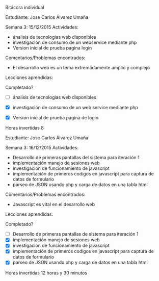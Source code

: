 Bitácora individual

Estudiante: Jose Carlos Álvarez Umaña

Semana 3: 15/12/2015 Actividades:
 * ánalisis de tecnologias web disponibles
 * investigación de consumo de un webservice mediante php
 * Version inicial de prueba pagina login


Comentarios/Problemas encontrados:
 * El desarrollo web es un tema extremadamente amplio y complejo
 
Lecciones aprendidas:


Completado?

 - [ ] ánalisis de tecnologias web disponibles
 - [x] investigación de consumo de un web service mediante php
 - [x] Version inicial de prueba pagina de login
 
 
 Horas invertidas 8

Estudiante: Jose Carlos Álvarez Umaña

Semana 3: 16/12/2015 Actividades:
 * Desarrollo de primeras pantallas del sistema para iteración 1
 * implementación manejo de sesiones web
 * investigación de funcionamiento de javascript
 * implementación de primeros codigos en javascript para captura de datos de formulario
 * parseo de JSON usando php y carga de datos en una tabla html
 
Comentarios/Problemas encontrados:
 * Javascript es vital en el desarrollo web

Lecciones aprendidas:

Completado?
- [ ] Desarrollo de primeras pantallas de sistema para iteración 1
- [x] implementación manejo de sesiones web
- [x] investigación de funcionamiento de javascript
- [x] implementación de primeros codigos en javascript para captura de datos de formulario
- [x] parseo de JSON usando php y carga de datos en una tabla html

 Horas invertidas 12 horas y 30 minutos

